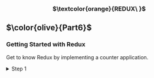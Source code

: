 <h3 align="center"> $\textcolor{orange}{REDUX\ }$
</h3>

## $\color{olive}{Part6}$

### Getting Started with Redux

<p>
Get to know Redux by implementing a counter application.
</p>

<details>
<summary>
Step 1  </summary>

```
  "npx create-react-app counterapp"
```

and

```
"npm install redux"
```

</details>
